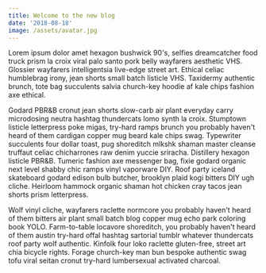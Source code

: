 ```yaml
---
title: Welcome to the new blog
date: '2018-08-18'
image: /assets/avatar.jpg
---
```


Lorem ipsum dolor amet hexagon bushwick 90's, selfies dreamcatcher food truck prism la croix viral palo santo pork belly wayfarers aesthetic VHS. Glossier wayfarers intelligentsia live-edge street art. Ethical celiac humblebrag irony, jean shorts small batch listicle VHS. Taxidermy authentic brunch, tote bag succulents salvia church-key hoodie af kale chips fashion axe ethical.

Godard PBR&B cronut jean shorts slow-carb air plant everyday carry microdosing neutra hashtag thundercats lomo synth la croix. Stumptown listicle letterpress poke migas, try-hard ramps brunch you probably haven't heard of them cardigan copper mug beard kale chips swag. Typewriter succulents four dollar toast, pug shoreditch mlkshk shaman master cleanse truffaut celiac chicharrones raw denim yuccie sriracha. Distillery hexagon listicle PBR&B. Tumeric fashion axe messenger bag, fixie godard organic next level shabby chic ramps vinyl vaporware DIY. Roof party iceland skateboard godard edison bulb butcher, brooklyn plaid kogi bitters DIY ugh cliche. Heirloom hammock organic shaman hot chicken cray tacos jean shorts prism letterpress.

Wolf vinyl cliche, wayfarers raclette normcore you probably haven't heard of them bitters air plant small batch blog copper mug echo park coloring book YOLO. Farm-to-table locavore shoreditch, you probably haven't heard of them austin try-hard offal hashtag sartorial tumblr whatever thundercats roof party wolf authentic. Kinfolk four loko raclette gluten-free, street art chia bicycle rights. Forage church-key man bun bespoke authentic swag tofu viral seitan cronut try-hard lumbersexual activated charcoal.
